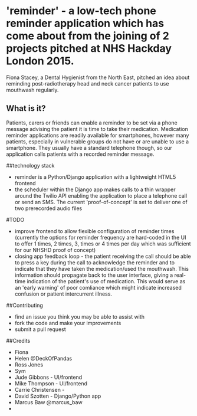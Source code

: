 # 'reminder' - a low-tech phone reminder application which has come about from the joining of 2 projects pitched at NHS Hackday London 2015.

Fiona Stacey, a Dental Hygienist from the North East, pitched an idea about reminding post-radiotherapy head and neck cancer patients to use mouthwash regularly.

## What is it?
Patients, carers or friends can enable a reminder to be set via a phone message advising the patient it is time to take their medication. Medication reminder applications are readily available for smartphones, however many patients, especially in vulnerable groups do not have or are unable to use a smartphone. They usually have a standard telephone though, so our application calls patients with a recorded reminder message.

##technology stack
* reminder is a Python/Django application with a lightweight HTML5 frontend
* the scheduler within the Django app makes calls to a thin wrapper around the Twilio API enabling the application to place a telephone call or send an SMS. The current 'proof-of-concept' is set to deliver one of two prerecorded audio files 

#TODO
* improve frontend to allow flexible configuration of reminder times (currently the options for reminder frequency are hard-coded in the UI to offer 1 times, 2 times, 3, times or 4 times per day which was sufficient for our NHSHD proof of concept)
* closing app feedback loop - the patient receiving the call should be able to press a key during the call to acknowledge the reminder and to indicate that they have taken the medication/used the mouthwash. This information should propagate back to the user interface, giving a real-time indication of the patient's use of medication. This would serve as an 'early warning' of poor comliance which might indicate increased confusion or patient intercurrent illness.

##Contributing
* find an issue you think you may be able to assist with
* fork the code and make your improvements
* submit a pull request

##Credits
* Fiona
* Helen @DeckOfPandas
* Ross Jones
* Sym 
* Jude Gibbons - UI/frontend
* Mike Thompson - UI/frontend
* Carrie Christensen - 
* David Szotten - Django/Python app
* Marcus Baw @marcus_baw
* 
